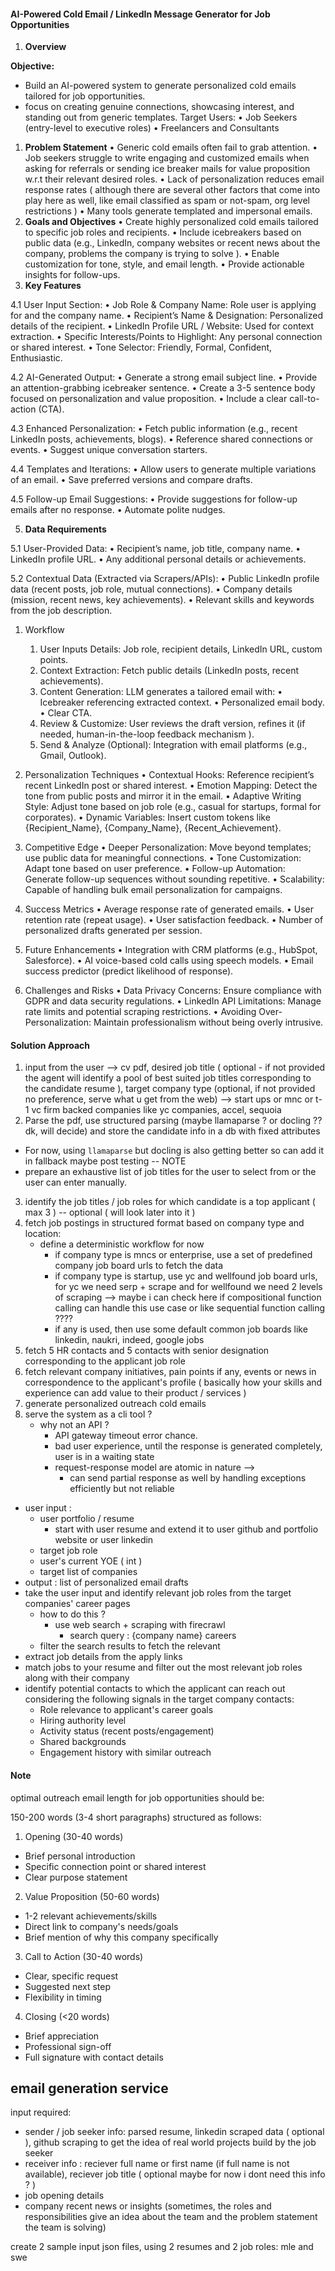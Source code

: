 #### AI-Powered Cold Email / LinkedIn Message Generator for Job Opportunities

1. **Overview**

**Objective:**

- Build an AI-powered system to generate personalized cold emails tailored for job opportunities.
- focus on creating genuine connections, showcasing interest, and standing out from generic templates.
  Target Users:
  • Job Seekers (entry-level to executive roles)
  • Freelancers and Consultants

1. **Problem Statement**
   • Generic cold emails often fail to grab attention.
   • Job seekers struggle to write engaging and customized emails when asking for referrals or sending ice breaker mails for value proposition w.r.t their relevant desired roles.
   • Lack of personalization reduces email response rates ( although there are several other factors that come into play here as well, like email classified as spam or not-spam, org level restrictions )
   • Many tools generate templated and impersonal emails.
2. **Goals and Objectives**
   • Create highly personalized cold emails tailored to specific job roles and recipients.
   • Include icebreakers based on public data (e.g., LinkedIn, company websites or recent news about the company, problems the company is trying to solve ).
   • Enable customization for tone, style, and email length.
   • Provide actionable insights for follow-ups.
3. **Key Features**

4.1 User Input Section:
 • Job Role & Company Name: Role user is applying for and the company name.
 • Recipient’s Name & Designation: Personalized details of the recipient.
 • LinkedIn Profile URL / Website: Used for context extraction.
 • Specific Interests/Points to Highlight: Any personal connection or shared interest.
 • Tone Selector: Friendly, Formal, Confident, Enthusiastic.

4.2 AI-Generated Output:
 • Generate a strong email subject line.
 • Provide an attention-grabbing icebreaker sentence.
 • Create a 3-5 sentence body focused on personalization and value proposition.
 • Include a clear call-to-action (CTA).

4.3 Enhanced Personalization:
 • Fetch public information (e.g., recent LinkedIn posts, achievements, blogs).
 • Reference shared connections or events.
 • Suggest unique conversation starters.

4.4 Templates and Iterations:
 • Allow users to generate multiple variations of an email.
 • Save preferred versions and compare drafts.

4.5 Follow-up Email Suggestions:
 • Provide suggestions for follow-up emails after no response.
 • Automate polite nudges.

5. **Data Requirements**

5.1 User-Provided Data:
 • Recipient’s name, job title, company name.
 • LinkedIn profile URL.
 • Any additional personal details or achievements.

5.2 Contextual Data (Extracted via Scrapers/APIs):
 • Public LinkedIn profile data (recent posts, job role, mutual connections).
 • Company details (mission, recent news, key achievements).
 • Relevant skills and keywords from the job description.

1. Workflow

   1. User Inputs Details: Job role, recipient details, LinkedIn URL, custom points.
   2. Context Extraction: Fetch public details (LinkedIn posts, recent achievements).
   3. Content Generation: LLM generates a tailored email with:
      • Icebreaker referencing extracted context.
      • Personalized email body.
      • Clear CTA.
   4. Review & Customize: User reviews the draft version, refines it (if needed, human-in-the-loop feedback mechanism ).
   5. Send & Analyze (Optional): Integration with email platforms (e.g., Gmail, Outlook).
2. Personalization Techniques
   • Contextual Hooks: Reference recipient’s recent LinkedIn post or shared interest.
   • Emotion Mapping: Detect the tone from public posts and mirror it in the email.
   • Adaptive Writing Style: Adjust tone based on job role (e.g., casual for startups, formal for corporates).
   • Dynamic Variables: Insert custom tokens like {Recipient_Name}, {Company_Name}, {Recent_Achievement}.
3. Competitive Edge
   • Deeper Personalization: Move beyond templates; use public data for meaningful connections.
   • Tone Customization: Adapt tone based on user preference.
   • Follow-up Automation: Generate follow-up sequences without sounding repetitive.
   • Scalability: Capable of handling bulk email personalization for campaigns.
4. Success Metrics
    • Average response rate of generated emails.
    • User retention rate (repeat usage).
    • User satisfaction feedback.
    • Number of personalized drafts generated per session.
5. Future Enhancements
    • Integration with CRM platforms (e.g., HubSpot, Salesforce).
    • AI voice-based cold calls using speech models.
    • Email success predictor (predict likelihood of response).
6. Challenges and Risks
    • Data Privacy Concerns: Ensure compliance with GDPR and data security regulations.
    • LinkedIn API Limitations: Manage rate limits and potential scraping restrictions.
    • Avoiding Over-Personalization: Maintain professionalism without being overly intrusive.

#### Solution Approach

1. input from the user --> cv pdf, desired job title ( optional - if not provided the agent will identify a pool of best suited job titles corresponding to the candidate resume ), target company type (optional, if not provided no preference, serve what u get from the web) --> start ups or mnc or t-1 vc firm backed companies like yc companies, accel, sequoia
2. Parse the pdf, use structured parsing (maybe llamaparse ? or docling ?? dk, will decide) and store the candidate info in a db with fixed attributes
  - For now, using `llamaparse` but docling is also getting better so can add it in fallback maybe post testing -- NOTE
- prepare an exhaustive list of job titles for the user to select from or the user can enter manually.
3. identify the job titles / job roles for which candidate is a top applicant ( max 3 ) -- optional ( will look later into it )
4. fetch job postings in structured format based on company type and location:
   - define a deterministic workflow for now
     - if company type is mncs or enterprise, use a set of predefined company job board urls to fetch the data
     - if company type is startup, use yc and wellfound job board urls, for yc we need serp + scrape and for wellfound we need 2 levels of scraping --> maybe i can check here if compositional function calling can handle this use case or like sequential function calling ????
     - if any is used, then use some default common job boards like linkedin, naukri, indeed, google jobs
5. fetch 5 HR contacts and 5 contacts with senior designation corresponding to the applicant job role
6. fetch relevant company initiatives, pain points if any, events or news in correspondence to the applicant's profile ( basically how your skills and experience can add value to their product / services )
7. generate personalized outreach cold emails
8. serve the system as a cli tool ?
   - why not an API ?
     - API gateway timeout error chance.
     - bad user experience, until the response is generated completely, user is in a waiting state
     - request-response model are atomic in nature -->
       - can send partial response as well by handling exceptions efficiently but not reliable

- user input :
  - user portfolio / resume
    - start with user resume and extend it to user github and portfolio website or user linkedin
  - target job role
  - user's current YOE ( int )
  - target list of companies
- output : list of personalized email drafts
- take the user input and identify relevant job roles from the target companies' career pages
  - how to do this ?
    - use web search + scraping with firecrawl
      - search query : {company name} careers
  - filter the search results to fetch the relevant
- extract job details from the apply links
- match jobs to your resume and filter out the most relevant job roles along with their company
- identify potential contacts to which the applicant can reach out considering the following signals in the target company contacts:
  - Role relevance to applicant's career goals
  - Hiring authority level
  - Activity status (recent posts/engagement)
  - Shared backgrounds
  - Engagement history with similar outreach

#### Note

optimal outreach email length for job opportunities should be:

150-200 words (3-4 short paragraphs) structured as follows:

1. Opening (30-40 words)

- Brief personal introduction
- Specific connection point or shared interest
- Clear purpose statement

2. Value Proposition (50-60 words)

- 1-2 relevant achievements/skills
- Direct link to company's needs/goals
- Brief mention of why this company specifically

3. Call to Action (30-40 words)

- Clear, specific request
- Suggested next step
- Flexibility in timing

4. Closing (<20 words)

- Brief appreciation
- Professional sign-off
- Full signature with contact details

## email generation service
input required:
- sender / job seeker info: parsed resume, linkedin scraped data ( optional ), github scraping to get the idea of real world projects build by the job seeker
- receiver info : reciever full name or first name (if full name is not available), reciever job title ( optional maybe for now i dont need this info ? )
- job opening details
- company recent news or insights (sometimes, the roles and responsibilities give an idea about the team and the problem statement the team is solving)

create 2 sample input json files, using 2 resumes and 2 job roles: mle and swe

